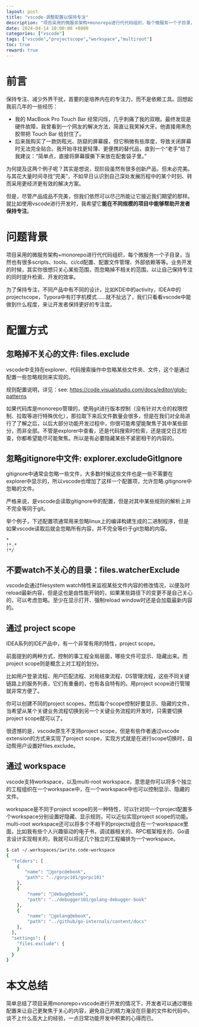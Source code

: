 ```yaml
---
layout: post
title: "vscode-调整配置以保持专注"
description: "项目采用的微服务架构+monorepo进行代代码组织，每个微服务一个子目录，当然也有很多scripts、tools、ci/cd配置、配置文件管理、外部依赖等等。业务开发的时候，其实你很想只关心某些范围，而忽略掉不相关的范围，以让自己保持专注的同时提升检索、开发的效率。本文总结描述下vscode开发过程中这方面的一点心得。"
date: 2024-04-14 10:00:00 +0800
categories: ["vscode"]
tags: ["vscode","projectscope","workspace","multiroot"]
toc: true
reward: true
---
```


# 前言

保持专注、减少外界干扰，首要的是培养内在的专注力，而不是依赖工具。回想起我前几年的一些经历：
- 我的 MacBook Pro Touch Bar 经常闪烁，几乎刺痛了我的双眼。最终发现是硬件故障，我曾看到一个网友的解决方法，简直让我笑掉大牙。他直接用黑色胶带把 Touch Bar 给封住了。
- 后来我购买了一款防眩光、防窥的屏幕膜，但它稍微有些厚度，导致关闭屏幕时无法完全贴合。我开始寻找更轻薄、更便携的替代品，直到一个“老手”给了我建议：“简单点，直接将屏幕膜撕下来放在配套袋子里。”

为何提及这两个例子呢？其实是想说，现阶段虽然有很多创新产品，但未必完美。与其花大量时间寻找“完美”，不如早日认识到自己深处发展历程中的某个时刻、转而采用更经济更有效的解决方案。

但是，尽管产品成品不完美，但我们依然可以尽己所能让它接近我们期望的那样。就比如使用vscode进行开发时，我希望它**能在不同规模的项目中能够帮助开发者保持专注**。

# 问题背景

项目采用的微服务架构+monorepo进行代代码组织，每个微服务一个子目录，当然也有很多scripts、tools、ci/cd配置、配置文件管理、外部依赖等等。业务开发的时候，其实你很想只关心某些范围，而忽略掉不相关的范围，以让自己保持专注的同时提升检索、开发的效率。

为了保持专注，不同产品中有不同的设计，比如KDE中的activity，IDEA中的projectscope，Typora中有打字机模式……就不扯远了，我们只看看vscode中能做到什么程度，来让开发者保持更好的专注度。

# 配置方式

## 忽略掉不关心的文件: files.exclude

vscode中支持在explorer、代码搜索操作中忽略某些文件夹、文件，这个是通过配置一些忽略规则来实现的。

规则配置说明，详见：see: https://code.visualstudio.com/docs/editor/glob-patterns

如果代码库是monorepo管理的，使用git进行版本控制（没有针对大仓的权限控制、拉取等进行特殊优化），那拉取下来后文件数量会很多，但是在我们对全局进行了了解之后，以后大部分功能开发过程中，你很可能希望能聚焦于其中某些部分，而非全部。不管是explorer中查看，还是代码搜索时检索，还是提交日志检查，你都希望能尽可能聚焦。所以是有必要隐藏某些不紧密相干的内容的。

## 忽略gitignore中文件: explorer.excludeGitIgnore

gitignore中通常会忽略一些文件，大多数时候这些文件也是一些不需要在explorer中显示的，所以vscode也增加了这样一个配置项，允许忽略.gitignore中忽略的文件。

严格来说，是vscode会读取gitignore中的配置，但是对其中某些规则的解析上并不完全等同于git。

举个例子，下述配置项通常用来忽略linux上的编译构建生成的二进制程序，但是如果vscode读取后就会忽略所有内容，并不完全等价于git忽略的内容。

```
*
!*.*
!*/
```

## 不要watch不关心的目录：files.watcherExclude

vscode会通过filesystem watch特性来监视某些文件内容的修改情况，以便及时reload最新内容，但是这也是由性能开销的，如果某些路径下的变更不是自己关心的，可以考虑忽略。至少在显示打开、强制reload window时还是会加载最新内容的。

## 通过 project scope

IDEA系列的IDE产品中，有一个非常有用的特性，project scope。

前面提到的两种方式，控制的事工程全局层面，哪些文件可显示、隐藏出来。而project scope则是概念上对工程的划分。

比如用户登录流程、用户匹配流程、对局结束流程、DS管理流程，这些不同关键链路上的服务列表，它们有重叠的，也有各自特有的。用project scope进行管理就非常方便了。

你可以创建不同的project scopes，然后每个scope控制好要显示、隐藏的文件，当希望从某个关键业务流程切换到另一个关键业务流程的开发时，只需要切换project scope就可以了。

很遗憾的是，vscode原生不支持project scope，但是有些作者通过vscode extension的方式来实现了project scope，实现方式就是在进行scope切换时，自动帮用户设置好files.exclude。

## 通过 workspace

vscode支持workspace，以及multi-root workspace，意思是你可以将多个独立的工程组织在一个workspace中，在一个workspace中也可以控制显示、隐藏的文件。

workspace是不同于project scope的另一种特性，可以针对同一个project配置多个workspace分别设置好隐藏、显示规则，可以近似实现project scope的功能。
multi-root workspace还可以将多个不相干的projects组合在一个workspace里面，比如我有些个人兴趣驱动的电子书，调试器相关的、RPC框架相关的、Go语言设计实现相关的，我就可以将这几个独立的工程编排为一个workspace。

```bash
$ cat ~/.workspaces/iwrite.code-workspace 
{
  "folders": [
    {
       "name": "📕gorpc@ebook",
       "path": "../gorpc101/gorpc101"
    },
    {
        "name": "📗debug@ebook",
        "path": "../debugger101/golang-debugger-book"
    },
    {
        "name": "📘golang@ebook",
        "path": "../github/go-internals/content/docs"
    },
  ],
  "settings": {
    "files.exclude": {
    }
  }
}
```

# 本文总结

简单总结了项目采用monorepo+vscode进行开发的情况下，开发者可以通过哪些配置来让自己更聚焦于关心的内容，避免自己的精力淹没在巨量的文件和代码中。谈不上什么高大上的经验，一点日常功能开发中积累的心得而已。
